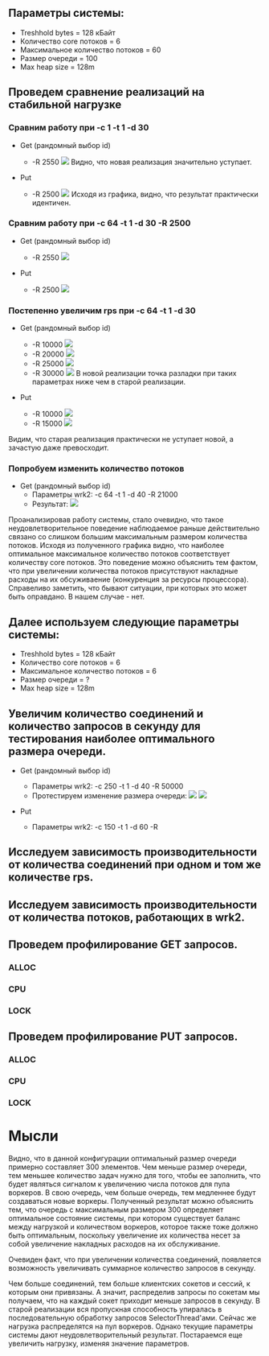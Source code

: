 ## Параметры системы:
* Treshhold bytes = 128 кБайт
* Количество core потоков = 6
* Максимальное количество потоков = 60
* Размер очереди = 100
* Max heap size = 128m

## Проведем сравнение реализаций на стабильной нагрузке

### Сравним работу при -c 1 -t 1 -d 30
* Get (рандомный выбор id)
	*  -R 2550 ![](param-tests/c1-t1-2550-get-cmp.png) Видно, что новая реализация значительно уступает. 

* Put
	* -R 2500 ![](param-tests/c1-t1-2500-put-cmp.png) Исходя из графика, видно, что результат практически идентичен.

### Сравним работу при -c 64 -t 1 -d 30 -R 2500
* Get (рандомный выбор id)
	* -R 2550 ![](param-tests/c64-t1-2550-get-cmp.png)

* Put
	* -R 2500 ![](param-tests/c64-t1-2500-put-cmp.png)

### Постепенно увеличим rps при -c 64 -t 1 -d 30
* Get (рандомный выбор id)
	* -R 10000 ![](param-tests/c64-t1-10000-get-cmp.png)
	* -R 20000 ![](param-tests/c64-t1-20000-get-cmp.png)
	* -R 25000 ![](param-tests/c64-t1-25000-get-cmp.png)
	* -R 30000 ![](param-tests/c64-t1-30000-get-cmp.png)
В новой реализации точка разладки при таких параметрах ниже чем в старой реализации.

* Put
	* -R 10000 ![](param-tests/c64-t1-10000-put-cmp.png)
	* -R 15000 ![](param-tests/c64-t1-15000-put-cmp.png)

Видим, что старая реализация практически не уступает новой, а зачастую даже превосходит.

### Попробуем изменить количество потоков

* Get (рандомный выбор id)
	* Параметры wrk2: -c 64 -t 1 -d 40 -R 21000 
	* Результат: ![](param-tests/max_thread_count_cmp.png)

Проанализировав работу системы, стало очевидно, что такое неудовлетворительное поведение наблюдаемое раньше действительно связано со слишком большим максимальным размером количества потоков. Исходя из полученного графика видно, что наиболее оптимальное максимальное количество потоков соответствует количеству core потоков. Это поведение можно объяснить тем фактом, что при увеличении количества потоков присутствуют накладные расходы на их обсуживаение (конкуренция за ресурсы процессора). Справеливо заметить, что бывают ситуации, при которых это может быть оправдано. В нашем случае - нет. 

## Далее используем следующие параметры системы:
* Treshhold bytes = 128 кБайт
* Количество core потоков = 6
* Максимальное количество потоков = 6
* Размер очереди = ?
* Max heap size = 128m

## Увеличим количество соединений и количество запросов в секунду для тестирования наиболее оптимального размера очереди.

* Get (рандомный выбор id) 
	* Параметры wrk2: -c 250 -t 1 -d 40 -R 50000 
	* Протестируем изменение размера очереди:
	![](param-tests/get_queue_cmp_all.png)
	![](param-tests/get_queue_cmp.png)


* Put
	* Параметры wrk2: -c 150 -t 1 -d 60 -R 

## Исследуем зависимость производительности от количества соединений при одном и том же количестве rps.

## Исследуем зависимость производительности от количества потоков, работающих в wrk2.

## Проведем профилирование GET запросов.
### ALLOC
### CPU
### LOCK

## Проведем профилирование PUT запросов.
### ALLOC
### CPU
### LOCK


#  Мысли 
Видно, что в данной конфигурации оптимальный размер очереди примерно составляет 300 элементов. Чем меньше размер очереди, тем меньшее количество задач нужно для того, чтобы ее заполнить, что будет являться сигналом к увеличению числа потоков для пула воркеров. В свою очередь, чем больше очередь, тем медленнее будут создаваться новые воркеры. Полученный результат можно объяснить тем, что очередь с максимальным размером 300 определяет оптимальное состояние системы, при котором существует баланс между нагрузкой и количеством воркеров, которое также тоже должно быть оптимальным, поскольку увеличение их количества несет за собой увеличение накладных расходов на их обслуживание.

Очевиден факт, что при увеличении количества соединений, появляется возможность увеличивать суммарное количество запросов в секунду.

Чем больше соединений, тем больше клиентских сокетов и сессий, к которым они привязаны. А значит, распределив запросы по сокетам мы получаем, что на каждый сокет приходит меньше запросов в секунду. В старой реализации вся пропускная способность упиралась в последовательную обработку запросов SelectorThread'ами. Сейчас же нагрузка распределятся на пул воркеров. Однако текущие параметры системы дают неудовлетворительный результат. Постараемся еще увеличить нагрузку, изменяя значение параметров.